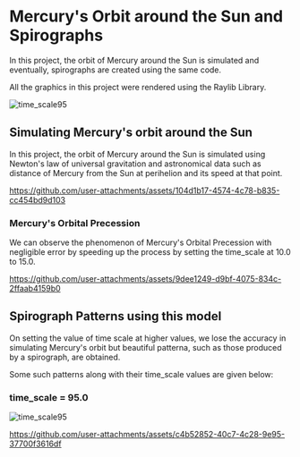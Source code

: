 # Mercury's Orbit around the Sun and Spirographs

In this project, the orbit of Mercury around the Sun is simulated and eventually, spirographs are created using the same code. 

All the graphics in this project were rendered using the Raylib Library.

![time_scale95](https://github.com/user-attachments/assets/9149e84b-b324-4c3c-bcef-4204d4d00e50)

## Simulating Mercury's orbit around the Sun

In this project, the orbit of Mercury around the Sun is simulated using Newton's law of universal gravitation and astronomical data such as distance of Mercury from the Sun at perihelion and its speed at that point. 

https://github.com/user-attachments/assets/104d1b17-4574-4c78-b835-cc454bd9d103

### Mercury's Orbital Precession

We can observe the phenomenon of Mercury's Orbital Precession with negligible error by speeding up the process by setting the time_scale at 10.0 to 15.0.


https://github.com/user-attachments/assets/9dee1249-d9bf-4075-834c-2ffaab4159b0

## Spirograph Patterns using this model

On setting the value of time scale at higher values, we lose the accuracy in simulating Mercury's orbit but beautiful patterna, such as those produced by a spirograph, are obtained.

Some such patterns along with their time_scale values are given below:

### time_scale = 95.0
![time_scale95](https://github.com/user-attachments/assets/9149e84b-b324-4c3c-bcef-4204d4d00e50)

https://github.com/user-attachments/assets/c4b52852-40c7-4c28-9e95-37700f3616df











